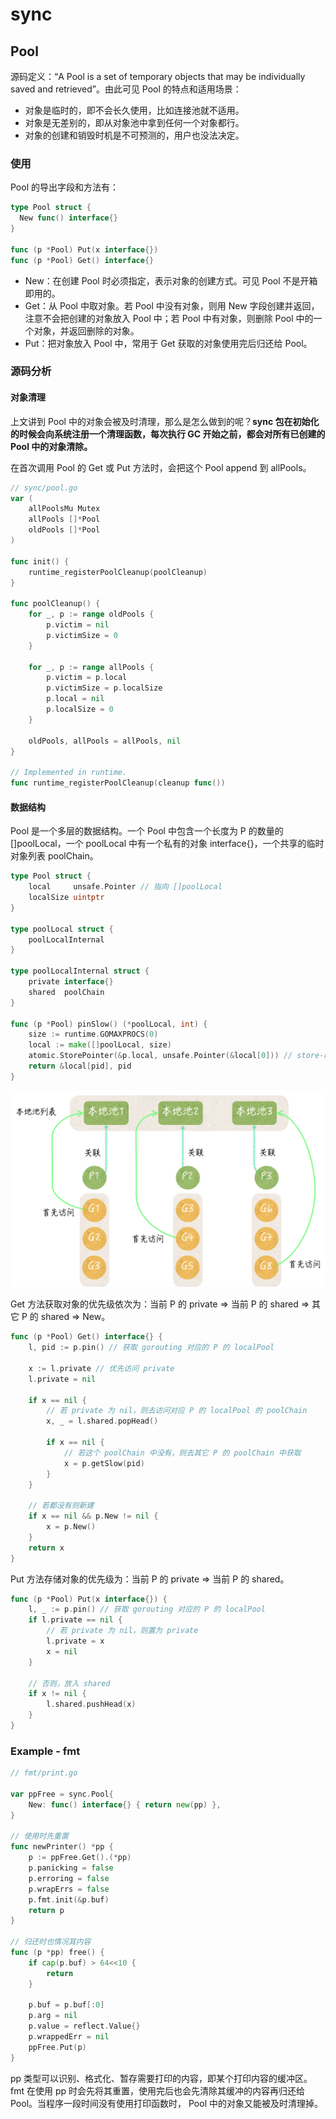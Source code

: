 # sync

## Pool

源码定义：“A Pool is a set of temporary objects that may be individually saved and retrieved”。由此可见 Pool 的特点和适用场景：

* 对象是临时的，即不会长久使用，比如连接池就不适用。
* 对象是无差别的，即从对象池中拿到任何一个对象都行。
* 对象的创建和销毁时机是不可预测的，用户也没法决定。

### 使用

Pool 的导出字段和方法有：

```go
type Pool struct {	 
  New func() interface{}
}

func (p *Pool) Put(x interface{})
func (p *Pool) Get() interface{}
```

* New：在创建 Pool 时必须指定，表示对象的创建方式。可见 Pool 不是开箱即用的。
* Get：从 Pool 中取对象。若 Pool 中没有对象，则用 New 字段创建并返回，注意不会把创建的对象放入 Pool 中；若 Pool 中有对象，则删除 Pool 中的一个对象，并返回删除的对象。
* Put：把对象放入 Pool 中，常用于 Get 获取的对象使用完后归还给 Pool。

### 源码分析

#### 对象清理

上文讲到 Pool 中的对象会被及时清理，那么是怎么做到的呢？**sync 包在初始化的时候会向系统注册一个清理函数，每次执行 GC 开始之前，都会对所有已创建的 Pool 中的对象清除。**

在首次调用 Pool 的 Get 或 Put 方法时，会把这个 Pool append 到 allPools。

```go
// sync/pool.go
var (
	allPoolsMu Mutex
	allPools []*Pool
	oldPools []*Pool
)

func init() {
	runtime_registerPoolCleanup(poolCleanup)
}

func poolCleanup() {
	for _, p := range oldPools {
		p.victim = nil
		p.victimSize = 0
	}

	for _, p := range allPools {
		p.victim = p.local
		p.victimSize = p.localSize
		p.local = nil
		p.localSize = 0
	}

	oldPools, allPools = allPools, nil
}

// Implemented in runtime.
func runtime_registerPoolCleanup(cleanup func())
```

#### 数据结构

Pool 是一个多层的数据结构。一个 Pool 中包含一个长度为 P 的数量的 \[\]poolLocal，一个 poolLocal 中有一个私有的对象 interface{}，一个共享的临时对象列表 poolChain。

```go
type Pool struct {
	local     unsafe.Pointer // 指向 []poolLocal
	localSize uintptr        
}

type poolLocal struct {
	poolLocalInternal
}

type poolLocalInternal struct {
	private interface{} 
	shared  poolChain  
}

func (p *Pool) pinSlow() (*poolLocal, int) {
	size := runtime.GOMAXPROCS(0)
	local := make([]poolLocal, size)
	atomic.StorePointer(&p.local, unsafe.Pointer(&local[0])) // store-release
	return &local[pid], pid
}
```

![](../../.gitbook/assets/image%20%28271%29.png)

Get 方法获取对象的优先级依次为：当前 P 的 private =&gt; 当前 P 的 shared =&gt; 其它 P 的 shared =&gt; New。

```go
func (p *Pool) Get() interface{} {
	l, pid := p.pin() // 获取 gorouting 对应的 P 的 localPool
	
	x := l.private // 优先访问 private
	l.private = nil
	
	if x == nil {
		// 若 private 为 nil，则去访问对应 P 的 localPool 的 poolChain
		x, _ = l.shared.popHead() 
		
		if x == nil {
			// 若这个 poolChain 中没有，则去其它 P 的 poolChain 中获取
			x = p.getSlow(pid)
		}
	}
	
	// 若都没有则新建
	if x == nil && p.New != nil {
		x = p.New()
	}
	return x
}
```

Put 方法存储对象的优先级为：当前 P 的 private =&gt; 当前 P 的 shared。

```go
func (p *Pool) Put(x interface{}) {
	l, _ := p.pin() // 获取 gorouting 对应的 P 的 localPool
	if l.private == nil {
		// 若 private 为 nil，则置为 private
		l.private = x
		x = nil
	}
	
	// 否则，放入 shared
	if x != nil {
		l.shared.pushHead(x)
	}
}
```

### Example - fmt

```go
// fmt/print.go

var ppFree = sync.Pool{
	New: func() interface{} { return new(pp) },
}

// 使用时先重置
func newPrinter() *pp {
	p := ppFree.Get().(*pp)
	p.panicking = false
	p.erroring = false
	p.wrapErrs = false
	p.fmt.init(&p.buf)
	return p
}

// 归还时也情况其内容
func (p *pp) free() {
	if cap(p.buf) > 64<<10 {
		return
	}

	p.buf = p.buf[:0]
	p.arg = nil
	p.value = reflect.Value{}
	p.wrappedErr = nil
	ppFree.Put(p)
}
```

pp 类型可以识别、格式化、暂存需要打印的内容，即某个打印内容的缓冲区。fmt 在使用 pp 时会先将其重置，使用完后也会先清除其缓冲的内容再归还给 Pool。当程序一段时间没有使用打印函数时， Pool 中的对象又能被及时清理掉。


